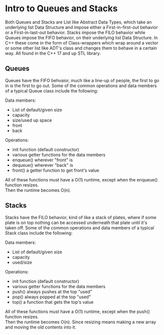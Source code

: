 # Intro to Queues and Stacks

Both Queues and Stacks are List like Abstract Data Types, which take an underlying list Data Structure and impose either a First-in-first-out behavior or a First-in-last-out behavior. Stacks impose the FILO behavior while Queues impose the FIFO behavior, on their underlying list Data Structure. In C++ these come in the form of Class-wrappers which wrap around a vector or some other list like ADT's class and changes them to behave in a certain way. All found in the C++ 17 and up STL library.

## Queues

Queues have the FIFO behvaior, much like a line-up of people, the first to go in is the first to go out. Some of the common operations and data members of a typical Queue class include the following:

Data members:
- List of default/given size
- capacity
- size/used up space
- front
- back

Operations:
- init function (default constructor)
- various getter functions for the data members
- enqueue() wherever "front" is
- dequeue() wherever "back" is
- front() a getter function to get front's value

All of these functions must have a O(1) runtime, except when the enqueue() function resizes.<br>
Then the runtime becomes O(n).

## Stacks

Stacks have the FILO behavior, kind of like a stack of plates, where if some plate is on top nothing can be accessed underneath that plate until it's taken off. Some of the common operations and data members of a typical Stack class include the following:

Data members:
- List of default/given size
- capacity
- used/size

Operations:
- init function (default constructor)
- various getter functions for the data members
- push() always pushes at the top "used"
- pop() always popped at the top "used"
- top() a function that gets the top's value

All of these functions must have a O(1) runtime, except when the push() function resizes.<br>
Then the runtime becomes O(n). Since resizing means making a new array and moving the old contents into it.